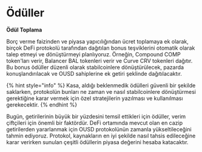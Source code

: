 # Ödüller

**Ödül Toplama**

Borç verme faizinden ve piyasa yapıcılığından ücret toplamaya ek olarak, birçok DeFi protokolü tarafından dağıtılan bonus teşviklerini otomatik olarak talep etmeyi ve dönüştürmeyi planlıyoruz. Örneğin, Compound COMP token'ları verir, Balancer BAL tokenleri verir ve Curve CRV tokenleri dağıtır. Bu bonus ödüller düzenli olarak stabilcoinlere dönüştürülecek, pazarda konuşlandırılacak ve OUSD sahiplerine ek getiri şeklinde dağıtılacaktır.

{% hint style="info" %}
Kasa, aldığı beklenmedik ödülleri güvenli bir şekilde saklarken, protokolün bunları ne zaman ve nasıl stabilcoinlere dönüştürmesi gerektiğine karar vermek için özel stratejilerin yazılması ve kullanılması gerekecektir.
{% endhint %}

Bugün, getirilerinin büyük bir yüzdesini temsil ettikleri için ödüller, verim çiftçileri için önemli bir faktördür. DeFi ortamında mevcut olan en cazip getirilerden yararlanmak için OUSD protokolünün zamanla yükseltileceğini tahmin ediyoruz. Protokol, kaynakların en iyi şekilde nasıl tahsis edileceğine karar verirken sunulan çeşitli ödüllerin piyasa değerini hesaba katacaktır.

